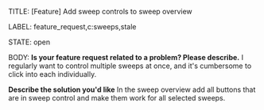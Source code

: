 TITLE:
[Feature] Add sweep controls to sweep overview

LABEL:
feature_request,c:sweeps,stale

STATE:
open

BODY:
**Is your feature request related to a problem? Please describe.**
I regularly want to control multiple sweeps at once, and it's cumbersome to click into each individually.

**Describe the solution you'd like**
In the sweep overview add all buttons that are in sweep control and make them work for all selected sweeps.



